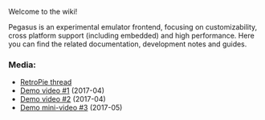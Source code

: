 Welcome to the wiki!

Pegasus is an experimental emulator frontend, focusing on customizability, cross platform support (including embedded) and high performance. Here you can find the related documentation, development notes and guides.


### Media:

- [RetroPie thread](https://retropie.org.uk/forum/topic/9598/announcing-pegasus-frontend)
- [Demo video #1](https://www.youtube.com/watch?v=BqkBGTTKjqs) (2017-04)
- [Demo video #2](https://www.youtube.com/watch?v=bWqYX54hImU) (2017-04)
- [Demo mini-video #3](http://webmshare.com/play/Prq5q) (2017-05)
